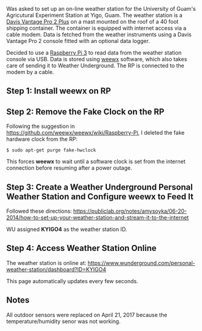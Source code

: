 <!--
.. title: Setting Up an Online Weather Station
.. slug: setting-up-an-online-weather-station
.. date: 2017-04-09 02:43:59 UTC+10:00
.. tags: Raspberry Pi
.. category:
.. link:
.. description:
.. type: text
-->

Was asked to set up an on-line weather station for the University of Guam's Agricutural Experiment Station at Yigo, Guam. The weather station is a [Davis Vantage Pro 2 Plus](http://www.davisnet.com/solution/vantage-pro2/) on a mast mounted on the roof of a 40 foot shipping container. The container is equipped with internet access via a cable modem. Data is fetched from the weather instruments using a Davis Vantage Pro 2 console fitted with an optional data logger.

Decided to use a [Raspberry Pi 3](https://www.raspberrypi.org/products/raspberry-pi-3-model-b/) to read data from the weather station console via USB. Data is stored using [weewx](http://www.weewx.com/) software, which also takes care of sending it to Weather Underground. The RP is connected to the modem by a cable.

## Step 1: Install weewx on RP

## Step 2: Remove the Fake Clock on the RP

Following the suggestion in
<https://github.com/weewx/weewx/wiki/Raspberry-Pi>,
I deleted the fake hardware clock from the RP:

    $ sudo apt-get purge fake-hwclock

This forces **weewx** to wait until a software clock is set from the internet connection before resuming after a power outage.

## Step 3: Create a Weather Underground Personal Weather Station and Configure weewx to Feed It

Followed these directions:
<https://publiclab.org/notes/amysoyka/06-20-2014/how-to-set-up-your-weather-station-and-stream-it-to-the-internet>

WU assigned **KYIGO4** as the weather station ID.


## Step 4: Access Weather Station Online

The weather station is online at:
<https://www.wunderground.com/personal-weather-station/dashboard?ID=KYIGO4>

This page automatically updates every few seconds.

## Notes

All outdoor sensors were replaced on April 21, 2017 because the temperature/humidity senor was not working.
